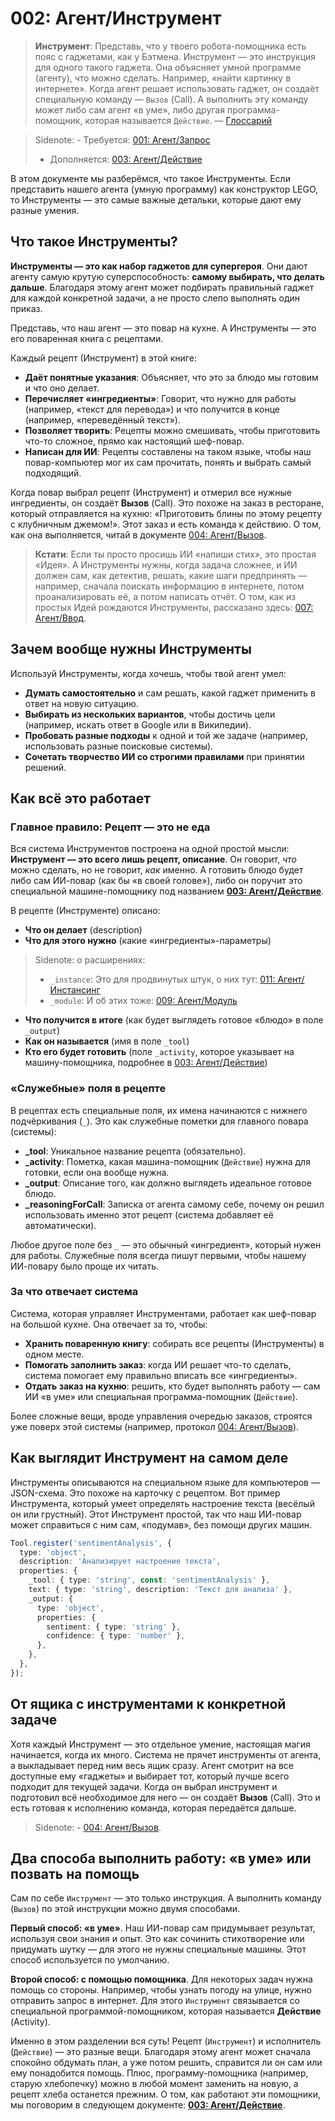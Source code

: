# 002: Агент/Инструмент

> **Инструмент**: Представь, что у твоего робота-помощника есть пояс с гаджетами, как у Бэтмена. Инструмент — это инструкция для одного такого гаджета. Она объясняет умной программе (агенту), что можно сделать. Например, «найти картинку в интернете». Когда агент решает использовать гаджет, он создаёт специальную команду — `Вызов` (Call). А выполнить эту команду может либо сам агент «в уме», либо другая программа-помощник, которая называется `Действие`. — [Глоссарий](./000_glossary.md)

> Sidenote: - Требуется: [001: Агент/Запрос](./001_agent_request.md)
> - Дополняется: [003: Агент/Действие](./003_agent_activity.md)

В этом документе мы разберёмся, что такое Инструменты. Если представить нашего агента (умную программу) как конструктор LEGO, то Инструменты — это самые важные детальки, которые дают ему разные умения.

## Что такое Инструменты?

**Инструменты — это как набор гаджетов для супергероя**. Они дают агенту самую крутую суперспособность: **самому выбирать, что делать дальше**. Благодаря этому агент может подбирать правильный гаджет для каждой конкретной задачи, а не просто слепо выполнять один приказ.

Представь, что наш агент — это повар на кухне. А Инструменты — это его поваренная книга с рецептами.

Каждый рецепт (Инструмент) в этой книге:

- **Даёт понятные указания**: Объясняет, что это за блюдо мы готовим и что оно делает.
- **Перечисляет «ингредиенты»**: Говорит, что нужно для работы (например, «текст для перевода») и что получится в конце (например, «переведённый текст»).
- **Позволяет творить**: Рецепты можно смешивать, чтобы приготовить что-то сложное, прямо как настоящий шеф-повар.
- **Написан для ИИ**: Рецепты составлены на таком языке, чтобы наш повар-компьютер мог их сам прочитать, понять и выбрать самый подходящий.

Когда повар выбрал рецепт (Инструмент) и отмерил все нужные ингредиенты, он создаёт **Вызов** (Call). Это похоже на заказ в ресторане, который отправляется на кухню: «Приготовить блины по этому рецепту с клубничным джемом!». Этот заказ и есть команда к действию. О том, как она выполняется, читай в документе [004: Агент/Вызов](./004_agent_call.md).

> **Кстати**: Если ты просто просишь ИИ «напиши стих», это простая «Идея». А Инструменты нужны, когда задача сложнее, и ИИ должен сам, как детектив, решать, какие шаги предпринять — например, сначала поискать информацию в интернете, потом проанализировать её, а потом написать отчёт. О том, как из простых Идей рождаются Инструменты, рассказано здесь: [007: Агент/Ввод](./007_agent_input.md).

## Зачем вообще нужны Инструменты

Используй Инструменты, когда хочешь, чтобы твой агент умел:

- **Думать самостоятельно** и сам решать, какой гаджет применить в ответ на новую ситуацию.
- **Выбирать из нескольких вариантов**, чтобы достичь цели (например, искать ответ в Google или в Википедии).
- **Пробовать разные подходы** к одной и той же задаче (например, использовать разные поисковые системы).
- **Сочетать творчество ИИ со строгими правилами** при принятии решений.

## Как всё это работает

### Главное правило: Рецепт — это не еда

Вся система Инструментов построена на одной простой мысли: **Инструмент — это всего лишь рецепт, описание**. Он говорит, *что* можно сделать, но не говорит, *как* именно. А готовить блюдо будет либо сам ИИ-повар (как бы «в своей голове»), либо он поручит это специальной машине-помощнику под названием **[003: Агент/Действие](./003_agent_activity.md)**.

В рецепте (Инструменте) описано:

- **Что он делает** (description)
- **Что для этого нужно** (какие «ингредиенты»-параметры)
> Sidenote: о расширениях:
> 
> - `_instance`: Это для продвинутых штук, о них тут: [011: Агент/Инстансинг](./011_agent_instancing.md)
> - `_module`: И об этих тоже: [009: Агент/Модуль](./009_agent_module.md)
- **Что получится в итоге** (как будет выглядеть готовое «блюдо» в поле `_output`)
- **Как он называется** (имя в поле `_tool`)
- **Кто его будет готовить** (поле `_activity`, которое указывает на машину-помощника, подробнее в [003: Агент/Действие](./003_agent_activity.md))

### «Служебные» поля в рецепте

В рецептах есть специальные поля, их имена начинаются с нижнего подчёркивания (`_`). Это как служебные пометки для главного повара (системы):

- **_tool**: Уникальное название рецепта (обязательно).
- **_activity**: Пометка, какая машина-помощник (`Действие`) нужна для готовки, если она вообще нужна.
- **_output**: Описание того, как должно выглядеть идеальное готовое блюдо.
- **_reasoningForCall**: Записка от агента самому себе, почему он решил использовать именно этот рецепт (система добавляет её автоматически).

Любое другое поле без `_` — это обычный «ингредиент», который нужен для работы. Служебные поля всегда пишут первыми, чтобы нашему ИИ-повару было проще их читать.

### За что отвечает система

Система, которая управляет Инструментами, работает как шеф-повар на большой кухне. Она отвечает за то, чтобы:

- **Хранить поваренную книгу**: собирать все рецепты (Инструменты) в одном месте.
- **Помогать заполнить заказ**: когда ИИ решает что-то сделать, система помогает ему правильно вписать все «ингредиенты».
- **Отдать заказ на кухню**: решить, кто будет выполнять работу — сам ИИ «в уме» или специальная программа-помощник (`Действие`).

Более сложные вещи, вроде управления очередью заказов, строятся уже поверх этой системы (например, протокол [004: Агент/Вызов](./004_agent_call.md)).

## Как выглядит Инструмент на самом деле

Инструменты описываются на специальном языке для компьютеров — JSON-схема. Это похоже на карточку с рецептом. Вот пример Инструмента, который умеет определять настроение текста (весёлый он или грустный). Этот Инструмент простой, так что наш ИИ-повар может справиться с ним сам, «подумав», без помощи других машин.

```typescript
Tool.register('sentimentAnalysis', {
  type: 'object',
  description: 'Анализирует настроение текста',
  properties: {
    _tool: { type: 'string', const: 'sentimentAnalysis' },
    text: { type: 'string', description: 'Текст для анализа' },
    _output: {
      type: 'object',
      properties: {
        sentiment: { type: 'string' },
        confidence: { type: 'number' },
      },
    },
  },
});
```

## От ящика с инструментами к конкретной задаче

Хотя каждый Инструмент — это отдельное умение, настоящая магия начинается, когда их много. Система не прячет инструменты от агента, а выкладывает перед ним весь ящик сразу. Агент смотрит на все доступные ему «гаджеты» и выбирает тот, который лучше всего подходит для текущей задачи. Когда он выбрал инструмент и подготовил всё необходимое для него — он создаёт **Вызов** (Call). Это и есть готовая к исполнению команда, которая передаётся дальше.

> Sidenote: - [004: Агент/Вызов](./004_agent_call.md).

## Два способа выполнить работу: «в уме» или позвать на помощь

Сам по себе `Инструмент` — это только инструкция. А выполнить команду (`Вызов`) по этой инструкции можно двумя способами.

**Первый способ: «в уме»**. Наш ИИ-повар сам придумывает результат, используя свои знания и опыт. Это как сочинить стихотворение или придумать шутку — для этого не нужны специальные машины. Этот способ используется по умолчанию.

**Второй способ: с помощью помощника**. Для некоторых задач нужна помощь со стороны. Например, чтобы узнать погоду на улице, нужно отправить запрос в интернет. Для этого `Инструмент` связывается со специальной программой-помощником, которая называется **Действие** (Activity).

Именно в этом разделении вся суть! Рецепт (`Инструмент`) и исполнитель (`Действие`) — это разные вещи. Благодаря этому агент может сначала спокойно обдумать план, а уже потом решить, справится ли он сам или ему понадобится помощь. Плюс, программу-помощника (например, старую хлебопечку) можно в любой момент заменить на новую, а рецепт хлеба останется прежним. О том, как работают эти помощники, мы поговорим в следующем документе: **[003: Агент/Действие](./003_agent_activity.md)**.